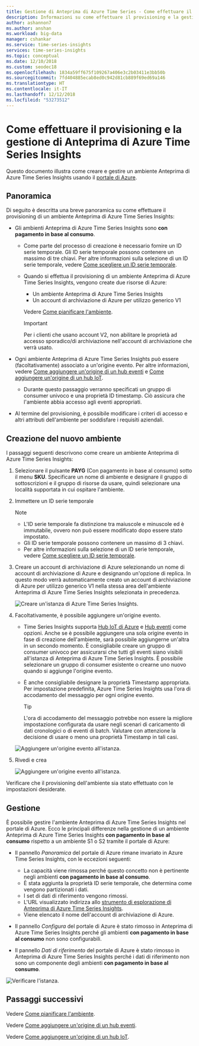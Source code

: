 ```yaml
---
title: Gestione di Anteprima di Azure Time Series - Come effettuare il provisioning e la gestione di Anteprima di Azure Time Series. | Microsoft Docs
description: Informazioni su come effettuare il provisioning e la gestione di Anteprima di Azure Time Series Insights.
author: ashannon7
ms.author: anshan
ms.workload: big-data
manager: cshankar
ms.service: time-series-insights
services: time-series-insights
ms.topic: conceptual
ms.date: 12/10/2018
ms.custom: seodec18
ms.openlocfilehash: 1834a59ff675f109267a406e3c2b03411e3bb50b
ms.sourcegitcommit: 7fd404885ecab8ed0c942d81cb889f69ed69a146
ms.translationtype: HT
ms.contentlocale: it-IT
ms.lasthandoff: 12/12/2018
ms.locfileid: "53273512"
---
```

# <a name="how-to-provision-and-manage-azure-time-series-insights-preview"></a>Come effettuare il provisioning e la gestione di Anteprima di Azure Time Series Insights

Questo documento illustra come creare e gestire un ambiente Anteprima di Azure Time Series Insights usando il [portale di Azure](https://portal.azure.com/).

## <a name="overview"></a>Panoramica

Di seguito è descritta una breve panoramica su come effettuare il provisioning di un ambiente Anteprima di Azure Time Series Insights:

* Gli ambienti Anteprima di Azure Time Series Insights sono **con pagamento in base al consumo**.
  * Come parte del processo di creazione è necessario fornire un ID serie temporale. Gli ID serie temporale possono contenere un massimo di tre chiavi. Per altre informazioni sulla selezione di un ID serie temporale, vedere [Come scegliere un ID serie temporale](./time-series-insights-update-how-to-id.md).
  * Quando si effettua il provisioning di un ambiente Anteprima di Azure Time Series Insights, vengono create due risorse di Azure:

    * Un ambiente Anteprima di Azure Time Series Insights  
    * Un account di archiviazione di Azure per utilizzo generico V1
  
    Vedere [Come pianificare l'ambiente](./time-series-insights-update-plan.md).

    >[!IMPORTANT]
    > Per i clienti che usano account V2, non abilitare le proprietà ad accesso sporadico/di archiviazione nell'account di archiviazione che verrà usato.

* Ogni ambiente Anteprima di Azure Time Series Insights può essere (facoltativamente) associato a un'origine evento. Per altre informazioni, vedere [Come aggiungere un'origine di un hub eventi](./time-series-insights-how-to-add-an-event-source-eventhub.md) e [Come aggiungere un'origine di un hub IoT](./time-series-insights-how-to-add-an-event-source-iothub.md).
  * Durante questo passaggio verranno specificati un gruppo di consumer univoco e una proprietà ID timestamp. Ciò assicura che l'ambiente abbia accesso agli eventi appropriati.

* Al termine del provisioning, è possibile modificare i criteri di accesso e altri attributi dell'ambiente per soddisfare i requisiti aziendali.

## <a name="new-environment-creation"></a>Creazione del nuovo ambiente

I passaggi seguenti descrivono come creare un ambiente Anteprima di Azure Time Series Insights:

1. Selezionare il pulsante **PAYG** (Con pagamento in base al consumo) sotto il menu **SKU**. Specificare un nome di ambiente e designare il gruppo di sottoscrizioni e il gruppo di risorse da usare, quindi selezionare una località supportata in cui ospitare l'ambiente.

1. Immettere un ID serie temporale

    >[!NOTE]
    > * L'ID serie temporale fa distinzione tra maiuscole e minuscole ed è immutabile, ovvero non può essere modificato dopo essere stato impostato.
    > * Gli ID serie temporale possono contenere un massimo di 3 chiavi.
    > * Per altre informazioni sulla selezione di un ID serie temporale, vedere [Come scegliere un ID serie temporale](./time-series-insights-update-how-to-id.md).

1. Creare un account di archiviazione di Azure selezionando un nome di account di archiviazione di Azure e designando un'opzione di replica. In questo modo verrà automaticamente creato un account di archiviazione di Azure per utilizzo generico V1 nella stessa area dell'ambiente Anteprima di Azure Time Series Insights selezionata in precedenza.

    ![Creare un'istanza di Azure Time Series Insights.][1]

1. Facoltativamente, è possibile aggiungere un'origine evento.

   * Time Series Insights supporta [Hub IoT di Azure](./time-series-insights-how-to-add-an-event-source-iothub.md) e [Hub eventi](./time-series-insights-how-to-add-an-event-source-eventhub.md) come opzioni. Anche se è possibile aggiungere una sola origine evento in fase di creazione dell'ambiente, sarà possibile aggiungerne un'altra in un secondo momento. È consigliabile creare un gruppo di consumer univoco per assicurarsi che tutti gli eventi siano visibili all'istanza di Anteprima di Azure Time Series Insights. È possibile selezionare un gruppo di consumer esistente o crearne uno nuovo quando si aggiunge l'origine evento.

   * È anche consigliabile designare la proprietà Timestamp appropriata. Per impostazione predefinita, Azure Time Series Insights usa l'ora di accodamento del messaggio per ogni origine evento.

     > [!TIP]
     > L'ora di accodamento del messaggio potrebbe non essere la migliore impostazione configurata da usare negli scenari di caricamento di dati cronologici o di eventi di batch. Valutare con attenzione la decisione di usare o meno una proprietà Timestamp in tali casi.

    ![Aggiungere un'origine evento all'istanza.][2]

1. Rivedi e crea

    ![Aggiungere un'origine evento all'istanza.][3]

Verificare che il provisioning dell'ambiente sia stato effettuato con le impostazioni desiderate.

## <a name="management"></a>Gestione

È possibile gestire l'ambiente Anteprima di Azure Time Series Insights nel portale di Azure. Ecco le principali differenze nella gestione di un ambiente Anteprima di Azure Time Series Insights **con pagamento in base al consumo** rispetto a un ambiente S1 o S2 tramite il portale di Azure:

* Il pannello *Panoramica* del portale di Azure rimane invariato in Azure Time Series Insights, con le eccezioni seguenti:
  * La capacità viene rimossa perché questo concetto non è pertinente negli ambienti **con pagamento in base al consumo**.
  * È stata aggiunta la proprietà ID serie temporale, che determina come vengono partizionati i dati.
  * I set di dati di riferimento vengono rimossi.
  * L'URL visualizzato indirizza allo [strumento di esplorazione di Anteprima di Azure Time Series Insights](./time-series-insights-update-explorer.md).
  * Viene elencato il nome dell'account di archiviazione di Azure.

* Il pannello *Configura* del portale di Azure è stato rimosso in Anteprima di Azure Time Series Insights perché gli ambienti **con pagamento in base al consumo** non sono configurabili.

* Il pannello *Dati di riferimento* del portale di Azure è stato rimosso in Anteprima di Azure Time Series Insights perché i dati di riferimento non sono un componente degli ambienti **con pagamento in base al consumo**.

![Verificare l'istanza.][4]

## <a name="next-steps"></a>Passaggi successivi

Vedere [Come pianificare l'ambiente](./time-series-insights-update-plan.md).

Vedere [Come aggiungere un'origine di un hub eventi](./time-series-insights-how-to-add-an-event-source-eventhub.md).

Vedere [Come aggiungere un'origine di un hub IoT](./time-series-insights-how-to-add-an-event-source-iothub.md).

<!-- Images -->
[1]: media/v2-update-manage/manage_one.png
[2]: media/v2-update-manage/manage_two.png
[3]: media/v2-update-manage/manage_three.png
[4]: media/v2-update-manage/manage_four.png
